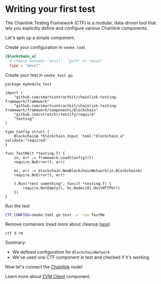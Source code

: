 # Writing your first test

The Chainlink Testing Framework (CTF) is a modular, data-driven tool that lets you explicitly define and configure various Chainlink components.

Let's spin up a simple component.

Create your configuration in `smoke.toml`
```toml
[blockchain_a]
  # choose between "anvil", "geth" or "besu"
  type = "anvil"
```

Create your test in `smoke_test.go`
```golang
package mymodule_test

import (
	"github.com/smartcontractkit/chainlink-testing-framework/framework"
	"github.com/smartcontractkit/chainlink-testing-framework/framework/components/blockchain"
	"github.com/stretchr/testify/require"
	"testing"
)

type Config struct {
	BlockchainA *blockchain.Input `toml:"blockchain_a" validate:"required"`
}

func TestMe(t *testing.T) {
	in, err := framework.Load[Config](t)
	require.NoError(t, err)

	bc, err := blockchain.NewBlockchainNetwork(in.BlockchainA)
	require.NoError(t, err)

	t.Run("test something", func(t *testing.T) {
		require.NotEmpty(t, bc.Nodes[0].HostHTTPUrl)
	})
}
```

Run the test
```bash
CTF_CONFIGS=smoke.toml go test -v -run TestMe
```

Remove containers (read more about cleanup [here](components/cleanup.md))
```
ctf d rm
```

Summary:
- We defined configuration for `BlockchainNetwork`
- We've used one CTF component in test and checked if it's working

Now let's connect the [Chainlink](./connecting_chainlink_node.md) node!

Learn more about [EVM Client](./components/blockchains/evm.md) component.
